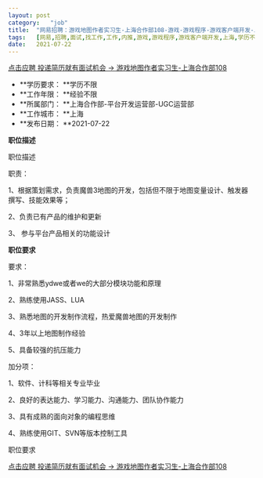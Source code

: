 ```yaml
---
layout:	post
category:	"job"
title:	"网易招聘：游戏地图作者实习生-上海合作部108-游戏-游戏程序-游戏客户端开发-上海学历不限经验不限"
tags:	[网易,招聘,面试,找工作,工作,内推,游戏,游戏程序,游戏客户端开发,上海,学历不限,经验不限]
date:	2021-07-22
---
```


[点击应聘 投递简历就有面试机会 ->  游戏地图作者实习生-上海合作部108](http://mobile.bole.netease.com/bole/boleDetail?id=33721&employeeId=346f03c3cda5f04c&key=all)



- **学历要求： **学历不限
- **工作年限： **经验不限
- **所属部门： **上海合作部-平台开发运营部-UGC运营部
- **工作城市： **上海
- **发布日期： **2021-07-22



**职位描述**

职位描述



职责：



1、根据策划需求，负责魔兽3地图的开发，包括但不限于地图变量设计、触发器撰写、技能效果等；



2、负责已有产品的维护和更新



3、 参与平台产品相关的功能设计







**职位要求**

要求：



1、非常熟悉ydwe或者we的大部分模块功能和原理



2、熟练使用JASS、LUA



3、熟悉地图的开发制作流程，热爱魔兽地图的开发制作



4、3年以上地图制作经验



5、具备较强的抗压能力



加分项：



1、软件、计科等相关专业毕业



2、良好的表达能力、学习能力、沟通能力、团队协作能力



3、具有成熟的面向对象的编程思维



4、熟练使用GIT、SVN等版本控制工具

职位要求



[点击应聘 投递简历就有面试机会 ->  游戏地图作者实习生-上海合作部108](http://mobile.bole.netease.com/bole/boleDetail?id=33721&employeeId=346f03c3cda5f04c&key=all)